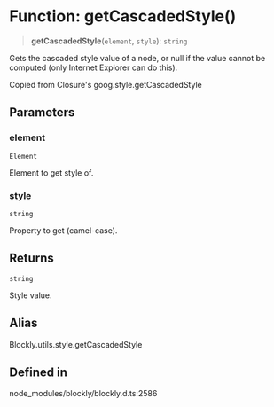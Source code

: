 # Function: getCascadedStyle()

> **getCascadedStyle**(`element`, `style`): `string`

Gets the cascaded style value of a node, or null if the value cannot be
computed (only Internet Explorer can do this).

Copied from Closure's goog.style.getCascadedStyle

## Parameters

### element

`Element`

Element to get style of.

### style

`string`

Property to get (camel-case).

## Returns

`string`

Style value.

## Alias

Blockly.utils.style.getCascadedStyle

## Defined in

node_modules/blockly/blockly.d.ts:2586
